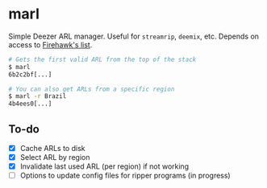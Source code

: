 # marl

Simple Deezer ARL manager. Useful for `streamrip`, `deemix`, etc.
Depends on access to [Firehawk's list](https://rentry.co/firehawk52).

```bash
# Gets the first valid ARL from the top of the stack
$ marl
6b2c2bf[...]

# You can also get ARLs from a specific region
$ marl -r Brazil
4b4ees0[...]
```

## To-do
- [x] Cache ARLs to disk
- [x] Select ARL by region
- [x] Invalidate last used ARL (per region) if not working
- [ ] Options to update config files for ripper programs (in progress)
